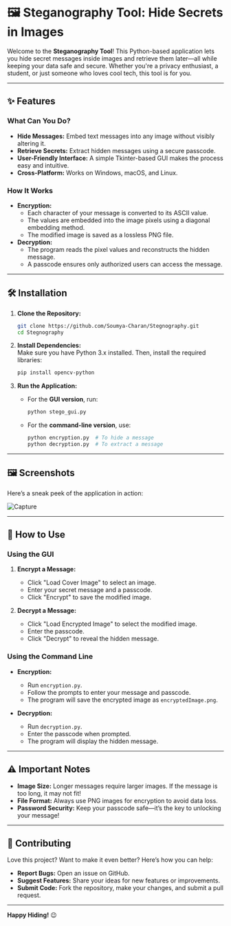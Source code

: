 # 🖼️ **Steganography Tool: Hide Secrets in Images**  

Welcome to the **Steganography Tool**! This Python-based application lets you hide secret messages inside images and retrieve them later—all while keeping your data safe and secure. Whether you're a privacy enthusiast, a student, or just someone who loves cool tech, this tool is for you.  

---

## ✨ **Features**  

### **What Can You Do?**  
- **Hide Messages:** Embed text messages into any image without visibly altering it.  
- **Retrieve Secrets:** Extract hidden messages using a secure passcode.  
- **User-Friendly Interface:** A simple Tkinter-based GUI makes the process easy and intuitive.  
- **Cross-Platform:** Works on Windows, macOS, and Linux.  

### **How It Works**  
- **Encryption:**  
  - Each character of your message is converted to its ASCII value.  
  - The values are embedded into the image pixels using a diagonal embedding method.  
  - The modified image is saved as a lossless PNG file.  
- **Decryption:**  
  - The program reads the pixel values and reconstructs the hidden message.  
  - A passcode ensures only authorized users can access the message.  

---

## 🛠️ **Installation**  

1. **Clone the Repository:**  
   ```bash
   git clone https://github.com/Soumya-Charan/Stegnography.git
   cd Stegnography
   ```

2. **Install Dependencies:**  
   Make sure you have Python 3.x installed. Then, install the required libraries:  
   ```bash
   pip install opencv-python
   ```

3. **Run the Application:**  
   - For the **GUI version**, run:  
     ```bash
     python stego_gui.py
     ```  
   - For the **command-line version**, use:  
     ```bash
     python encryption.py  # To hide a message
     python decryption.py  # To extract a message
     ```

---

## 🖼️ **Screenshots**  

Here’s a sneak peek of the application in action:  

![Capture](https://github.com/user-attachments/assets/3fd74423-c945-4983-9c5f-f17d397e0b8e)


---

## 🚀 **How to Use**  

### **Using the GUI**  
1. **Encrypt a Message:**  
   - Click "Load Cover Image" to select an image.  
   - Enter your secret message and a passcode.  
   - Click "Encrypt" to save the modified image.  

2. **Decrypt a Message:**  
   - Click "Load Encrypted Image" to select the modified image.  
   - Enter the passcode.  
   - Click "Decrypt" to reveal the hidden message.  

### **Using the Command Line**  
- **Encryption:**  
  - Run `encryption.py`.  
  - Follow the prompts to enter your message and passcode.  
  - The program will save the encrypted image as `encryptedImage.png`.  

- **Decryption:**  
  - Run `decryption.py`.  
  - Enter the passcode when prompted.  
  - The program will display the hidden message.  

---

## ⚠️ **Important Notes**  
- **Image Size:** Longer messages require larger images. If the message is too long, it may not fit!  
- **File Format:** Always use PNG images for encryption to avoid data loss.  
- **Password Security:** Keep your passcode safe—it’s the key to unlocking your message!  

---

## 🤝 **Contributing**  

Love this project? Want to make it even better? Here’s how you can help:  
- **Report Bugs:** Open an issue on GitHub.  
- **Suggest Features:** Share your ideas for new features or improvements.  
- **Submit Code:** Fork the repository, make your changes, and submit a pull request.  

---

**Happy Hiding!** 😉  

